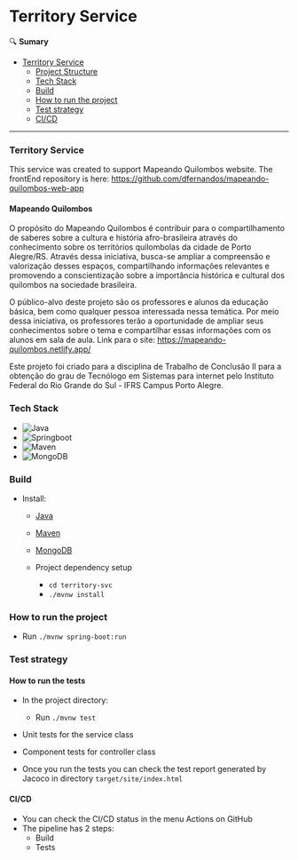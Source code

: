 # Territory Service

🔍 **Sumary**
- [Territory Service](#Territory-Service)
    - [Project Structure](#estrutura-do-projeto)
    - [Tech Stack](#Tech-Stack)
    - [Build](#Build)
    - [How to run the project](#How_to_run_the_project)
    - [Test strategy](#Test_strategy)
    - [CI/CD](#CI/CD)

      
---

### Territory Service

This service was created to support Mapeando Quilombos website. The frontEnd repository is here: https://github.com/dfernandos/mapeando-quilombos-web-app

#### Mapeando Quilombos

O propósito do Mapeando Quilombos é contribuir para o compartilhamento de saberes sobre a cultura e história afro-brasileira através do conhecimento sobre os territórios quilombolas da cidade de Porto Alegre/RS. Através dessa iniciativa, busca-se ampliar a compreensão e valorização desses espaços, compartilhando informações relevantes e promovendo a conscientização sobre a importância histórica e cultural dos quilombos na sociedade brasileira.

O público-alvo deste projeto são os professores e alunos da educação básica, bem como qualquer pessoa interessada nessa temática. Por meio dessa iniciativa, os professores terão a oportunidade de ampliar seus conhecimentos sobre o tema e compartilhar essas informações com os alunos em sala de aula.
Link para o site: https://mapeando-quilombos.netlify.app/

Este projeto foi criado para a disciplina de Trabalho de Conclusão II para a obtenção do grau de Tecnólogo em Sistemas para internet pelo Instituto Federal do Rio Grande do Sul - IFRS Campus Porto Alegre.

### Tech Stack

 - ![Java](https://img.shields.io/badge/code-Java-b0e0df)
 - ![Springboot](https://img.shields.io/badge/code-Springboot-b0e0df)
 - ![Maven](https://img.shields.io/badge/builder-Maven-b0e0df)
 - ![MongoDB](https://img.shields.io/badge/database-MongoDB-b0e0df)


### Build
 - Install:
   - [Java](https://www.oracle.com/java/technologies/downloads/)
   - [Maven](https://maven.apache.org/install.html)
   - [MongoDB](https://www.mongodb.com/try/download/community)

   - Project dependency setup  
     - `cd territory-svc` 
     - `./mvnw install` 

### How to run the project
- Run `./mvnw spring-boot:run`


### Test strategy

#### How to run the tests

 - In the project directory:
   - Run `./mvnw test `

- Unit tests for the service class

- Component tests for controller class

- Once you run the tests you can check the test report generated by Jacoco in directory `target/site/index.html`

#### CI/CD

- You can check the CI/CD status in the menu Actions on GitHub
- The pipeline has 2 steps:
  - Build
  - Tests



